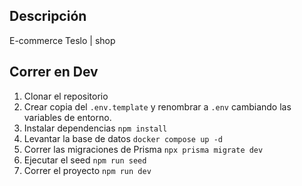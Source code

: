 ## Descripción
E-commerce Teslo | shop

## Correr en Dev
1. Clonar el repositorio
2. Crear copia del  ```.env.template``` y renombrar a ```.env``` cambiando las variables de entorno.
3. Instalar dependencias ```npm install```
4. Levantar la base de datos  ```docker compose up -d```
5. Correr las migraciones de Prisma ```npx prisma migrate dev```
6. Ejecutar el seed ```npm run seed```
7. Correr el proyecto  ```npm run dev```